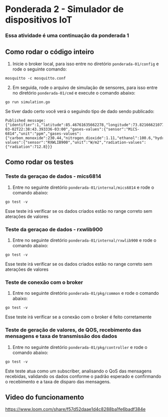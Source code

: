 # Ponderada 2 - Simulador de dispositivos IoT 
### Essa atividade é uma continuação da ponderada 1

## Como rodar o código inteiro

1. Inicie o broker local, para isso entre no diretório `ponderada-01/config` e rode o seguinte comando:
```
mosquitto -c mosquitto.conf
```

2. Em seguida, rode o arquivo de simulação de sensores, para isso entre no diretório `ponderada-01/cmd` e execute o comando abaixo:
```
go run simulation.go
```

Se tiver dado certo você verá o seguindo tipo de dado sendo publicado:

```
Published message: {"identifier":1,"latitude":85.46761635662278,"longitude":73.82166621077455,"current_time":"2024-03-02T22:38:43.393336-03:00","gases-values":{"sensor":"MiCS-6814","unit":"ppm","gases-values":{"carbon_monoxide":230.44,"nitrogen_dioxide":1.11,"ethanol":100.6,"hydrogen":465.36,"ammonia":152.33,"methane":3173.74,"propane":8349.14,"iso_butane":7476.35}},"radiation-values":{"sensor":"RXWLIB900","unit":"W/m2","radiation-values":{"radiation":712.8}}}
```

## Como rodar os testes
### Teste da geraçao de dados - mics6814

1. Entre no seguinte diretório `ponderada-01/internal/mics6814` e rode o comando abaixo:
```
go test -v
```
Esse teste irá verificar se os dados criados estão no range correto sem aterações de valores


### Teste da geraçao de dados - rxwlib900

1. Entre no seguinte diretório `ponderada-01/internal/rxwlib900` e rode o comando abaixo:
```
go test -v
```
Esse teste irá verificar se os dados criados estão no range correto sem aterações de valores


### Teste de conexão com o broker

1. Entre no seguinte diretório `ponderada-01/pkg/common` e rode o comando abaixo:
```
go test -v
```
Esse teste irá verificar se a conexão com o broker é feito corretamente

### Teste de geração de valores, de QOS, recebimento das mensagens e taxa de transmissão dos dados

1. Entre no seguinte diretório `ponderada-01/pkg/controller` e rode o comando abaixo:
```
go test -v
```

Este teste atua como um subscriber, analisando o QoS das mensagens recebidas, validando os dados conforme o padrão esperado e confirmando o recebimento e a taxa de disparo das mensagens.

## Video do funcionamento

https://www.loom.com/share/f57d52daae1d4c8288ba1fe6badf384e